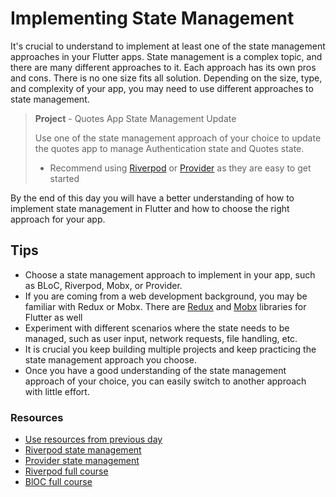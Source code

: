 # Implementing State Management

It's crucial to understand to implement at least one of the state management approaches in your Flutter apps. State management is a complex topic, and there are many different approaches to it. Each approach has its own pros and cons. There is no one size fits all solution. Depending on the size, type, and complexity of your app, you may need to use different approaches to state management.

> **Project** - Quotes App State Management Update
>
> Use one of the state management approach of your choice to update the quotes app to manage Authentication state and Quotes state.
>
> - Recommend using [Riverpod](https://riverpod.dev/) or [Provider](https://pub.dev/packages/provider) as they are easy to get started
> 

By the end of this day you will have a better understanding of how to implement state management in Flutter and how to choose the right approach for your app.

## Tips

- Choose a state management approach to implement in your app, such as BLoC, Riverpod, Mobx, or Provider.
- If you are coming from a web development background, you may be familiar with Redux or Mobx. There are [Redux](https://pub.dev/packages/redux) and [Mobx](https://pub.dev/packages/mobx) libraries for Flutter as well
- Experiment with different scenarios where the state needs to be managed, such as user input, network requests, file handling, etc.
- It is crucial you keep building multiple projects and keep practicing the state management approach you choose.
- Once you have a good understanding of the state management approach of your choice, you can easily switch to another approach with little effort.

### Resources

- [Use resources from previous day](/30days/flutter/day23/#resources)
- [Riverpod state management](https://riverpod.dev/)
- [Provider state management](https://pub.dev/packages/provider)
- [Riverpod full course](https://www.reactbits.com/riverpod-2.x-course-for-flutter-developers---go-from-beginner-to-advanced-in-17-hours)
- [BlOC full course](https://www.reactbits.com/bloc-state-management-for-flutter-developers---from-beginner-to-advanced-in-11-hours)